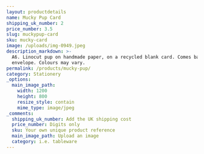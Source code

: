 ```yaml
---
layout: productdetails
name: Mucky Pup Card
shipping_uk_number: 2
price_number: 3.5
slug: muckypup-card
sku: mucky-card
image: /uploads/img-0949.jpeg
description_markdown: >-
  A6. Linocut pup on handmade paper, on a recycled blank card. Comes bagged with
  envelope. Colours may vary.
permalink: /products/mucky-pup/
category: Stationery
_options:
  main_image_path:
    width: 1200
    height: 800
    resize_style: contain
    mime_type: image/jpeg
_comments:
  shipping_uk_number: Add the UK shipping cost
  price_number: Digits only
  sku: Your own unique product reference
  main_image_path: Upload an image
  category: i.e. tableware
---
```

